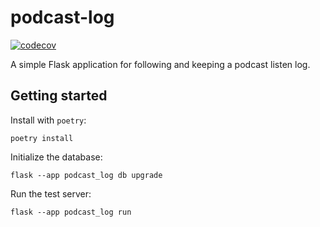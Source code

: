# podcast-log

[![codecov](https://codecov.io/bb/mattkram/podcast-log/branch/develop/graph/badge.svg?token=JhVZChkAR9)](https://codecov.io/bb/mattkram/podcast-log)

A simple Flask application for following and keeping a podcast listen log.

## Getting started

Install with `poetry`:

```
poetry install
```

Initialize the database:

```
flask --app podcast_log db upgrade
```

Run the test server:

```
flask --app podcast_log run
```
